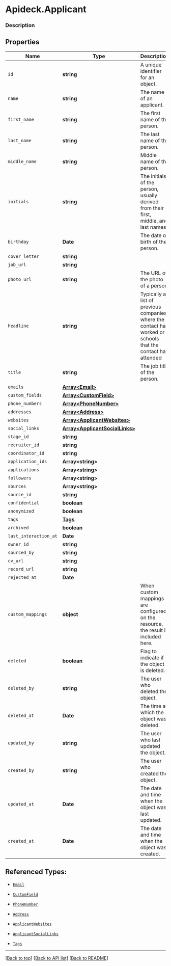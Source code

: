 # Apideck.Applicant

### Description

## Properties
Name | Type | Description | Notes
------------ | ------------- | ------------- | -------------
`id` | **string** | A unique identifier for an object. | [optional] 
`name` | **string** | The name of an applicant. | [optional] 
`first_name` | **string** | The first name of the person. | [optional] 
`last_name` | **string** | The last name of the person. | [optional] 
`middle_name` | **string** | Middle name of the person. | [optional] 
`initials` | **string** | The initials of the person, usually derived from their first, middle, and last names. | [optional] 
`birthday` | **Date** | The date of birth of the person. | [optional] 
`cover_letter` | **string** |  | [optional] 
`job_url` | **string** |  | [optional] 
`photo_url` | **string** | The URL of the photo of a person. | [optional] 
`headline` | **string** | Typically a list of previous companies where the contact has worked or schools that the contact has attended | [optional] 
`title` | **string** | The job title of the person. | [optional] 
`emails` | [**Array&lt;Email&gt;**](Email.md) |  | [optional] 
`custom_fields` | [**Array&lt;CustomField&gt;**](CustomField.md) |  | [optional] 
`phone_numbers` | [**Array&lt;PhoneNumber&gt;**](PhoneNumber.md) |  | [optional] 
`addresses` | [**Array&lt;Address&gt;**](Address.md) |  | [optional] 
`websites` | [**Array&lt;ApplicantWebsites&gt;**](ApplicantWebsites.md) |  | [optional] 
`social_links` | [**Array&lt;ApplicantSocialLinks&gt;**](ApplicantSocialLinks.md) |  | [optional] 
`stage_id` | **string** |  | [optional] 
`recruiter_id` | **string** |  | [optional] 
`coordinator_id` | **string** |  | [optional] 
`application_ids` | **Array&lt;string&gt;** |  | [optional] 
`applications` | **Array&lt;string&gt;** |  | [optional] 
`followers` | **Array&lt;string&gt;** |  | [optional] 
`sources` | **Array&lt;string&gt;** |  | [optional] 
`source_id` | **string** |  | [optional] 
`confidential` | **boolean** |  | [optional] 
`anonymized` | **boolean** |  | [optional] 
`tags` | [**Tags**](Tags.md) |  | [optional] 
`archived` | **boolean** |  | [optional] 
`last_interaction_at` | **Date** |  | [optional] 
`owner_id` | **string** |  | [optional] 
`sourced_by` | **string** |  | [optional] 
`cv_url` | **string** |  | [optional] 
`record_url` | **string** |  | [optional] 
`rejected_at` | **Date** |  | [optional] 
`custom_mappings` | **object** | When custom mappings are configured on the resource, the result is included here. | [optional] 
`deleted` | **boolean** | Flag to indicate if the object is deleted. | [optional] 
`deleted_by` | **string** | The user who deleted the object. | [optional] 
`deleted_at` | **Date** | The time at which the object was deleted. | [optional] 
`updated_by` | **string** | The user who last updated the object. | [optional] 
`created_by` | **string** | The user who created the object. | [optional] 
`updated_at` | **Date** | The date and time when the object was last updated. | [optional] 
`created_at` | **Date** | The date and time when the object was created. | [optional] 





## Referenced Types:












* [`Email`](Email.md)
* [`CustomField`](CustomField.md)
* [`PhoneNumber`](PhoneNumber.md)
* [`Address`](Address.md)
* [`ApplicantWebsites`](ApplicantWebsites.md)
* [`ApplicantSocialLinks`](ApplicantSocialLinks.md)










* [`Tags`](Tags.md)
















---

[[Back to top]](#) [[Back to API list]](../../../../README.md#documentation-for-api-endpoints) [[Back to README]](../../../../README.md)


